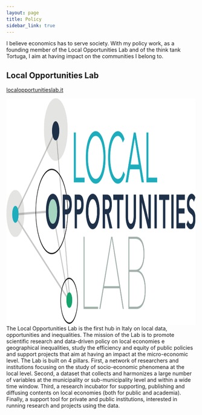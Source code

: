 ```yaml
---
layout: page
title: Policy
sidebar_link: true
---
```


<p class="message">
  I believe economics has to serve society. With my policy work, as a founding member of the Local Opportunities Lab and of the think tank Tortuga, I aim at having impact on the communities I belong to. 
</p>

<h2>Local Opportunities Lab</h2> <a href="https://www.localopportunitieslab.it/">localopportunitieslab.it</a>


<img src="lol.png" ALIGN="left" width="500" height="600">The Local Opportunities Lab is the first hub in Italy on local data, opportunities and inequalities. The mission of the Lab is to promote scientific research and data-driven policy on local economies e geographical inequalities, study the efficiency and equity of public
policies and support projects that aim at having an impact at the micro-economic level. The Lab is built on 4 pillars. First, a network of researchers and institutions focusing on the study of socio-economic phenomena at the local level. Second, a dataset that collects and harmonizes a large number of variables at the municipality or sub-municipality level and within a
wide time window. Third, a research incubator for supporting, publishing and diffusing contents on local economies (both for public and academia). Finally, a support tool for private and public institutions, interested in running research and projects using the data. 